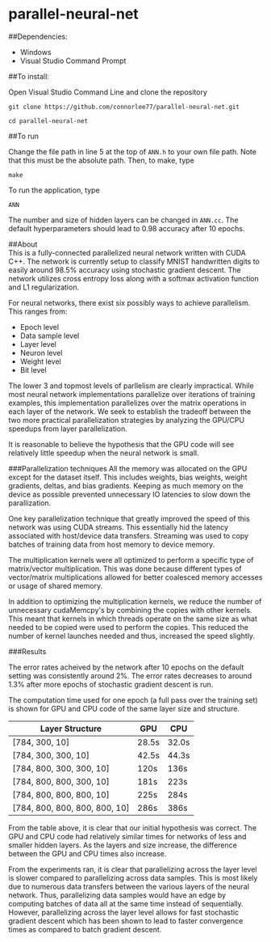 # parallel-neural-net

##Dependencies:
* Windows
* Visual Studio Command Prompt


##To install:

Open Visual Studio Command Line and clone the repository
```
git clone https://github.com/connorlee77/parallel-neural-net.git

cd parallel-neural-net
``` 

##To run

Change the file path in line 5 at the top of `ANN.h` to your own file path. Note that this must be the absolute path. Then, to make, type 
```
make
```

To run the application, type
```
ANN
```

The number and size of hidden layers can be changed in `ANN.cc`. The default hyperparameters should lead to 0.98 accuracy after 10 epochs.


##About  
This is a fully-connected parallelized neural network written with CUDA C++. The network is currently setup to classify MNIST handwritten digits to easily around 98.5% accuracy using stochastic gradient descent. The network utilizes cross entropy loss along with a softmax activation function and L1 regularization.

For neural networks, there exist six possibly ways to achieve parallelism. This ranges from:

* Epoch level
* Data sample level
* Layer level
* Neuron level
* Weight level
* Bit level

The lower 3 and topmost levels of parllelism are clearly impractical. While most neural network implementations parallelize over iterations of training examples, this implementation parallelizes over the matrix operations in each layer of the network. We seek to establish the tradeoff between the two more practical parallelization strategies by analyzing the GPU/CPU speedups from layer parallelization. 

It is reasonable to believe the hypothesis that the GPU code will see relatively little speedup when the neural network is small. 

###Parallelization techniques
All the memory was allocated on the GPU except for the dataset itself. This includes weights, bias weights, weight gradients, deltas, and bias gradients. Keeping as much memory on the device as possible prevented unnecessary IO latencies to slow down the parallization. 

One key parallelization technique that greatly improved the speed of this network was using CUDA streams. This essentially hid the latency associated with host/device data transfers. Streaming was used to copy batches of training data from host memory to device memory.

The multiplication kernels were all optimized to perform a specific type of matrix/vector multiplication. This was done because different types of vector/matrix multiplications allowed for better coalesced memory accesses or usage of shared memory. 

In addition to optimizing the multiplication kernels, we reduce the number of unnecessary cudaMemcpy's by combining the copies with other kernels. This meant that kernels in which threads operate on the same size as what needed to be copied were used to perform the copies. This reduced the number of kernel launches needed and thus, increased the speed slightly. 

###Results

The error rates acheived by the network after 10 epochs on the default setting was consistently around 2%. The error rates decreases to around 1.3% after more epochs of stochastic gradient descent is run. 

The computation time used for one epoch (a full pass over the training set) is shown for GPU and CPU code of the same layer size and structure.

|Layer Structure				| GPU	| CPU  |
|-------------------------------|-------|------|
|[784, 300, 10]					| 28.5s | 32.0s|
|[784, 300, 300, 10]			| 42.5s | 44.3s|
|[784, 800, 300, 300, 10]		| 120s	| 136s |
|[784, 800, 800, 300, 10]		| 181s 	| 223s |
|[784, 800, 800, 800, 10]		| 225s	| 284s |
|[784, 800, 800, 800, 800, 10]	| 286s	| 386s |

From the table above, it is clear that our initial hypothesis was correct. The GPU and CPU code had relatively similar times for networks of less and smaller hidden layers. As the layers and size increase, the difference between the GPU and CPU times also increase. 

From the experiments ran, it is clear that parallelizing across the layer level is slower compared to parallelizing across data samples. This is most likely due to numerous data transfers between the various layers of the neural network. Thus, parallelizing data samples would have an edge by computing batches of data all at the same time instead of sequentially. However, parallelizing across the layer level allows for fast stochastic gradient descent which has been shown to lead to faster convergence times as compared to batch gradient descent. 

